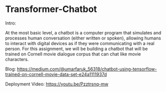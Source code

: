 # Transformer-Chatbot
Intro:

At the most basic level, a chatbot is a computer program that simulates and processes human conversation (either written or spoken), allowing humans to interact with digital devices as if they were communicating with a real person.
For this assignment, we will be building a chatbot that will be trained on Cornell movie dialogue corpus that can chat like movie characters.

Blog:
https://medium.com/@umarfaruk_56318/chatbot-using-tensorflow-trained-on-cornell-movie-data-set-e24a1111937d

Deployment Video:
https://youtu.be/Pzztrsnq-mw
